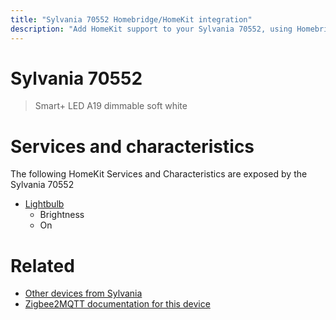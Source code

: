 ```yaml
---
title: "Sylvania 70552 Homebridge/HomeKit integration"
description: "Add HomeKit support to your Sylvania 70552, using Homebridge, Zigbee2MQTT and homebridge-z2m."
---
```

<!---
This file has been GENERATED using src/docgen/docgen.ts
DO NOT EDIT THIS FILE MANUALLY!
-->
# Sylvania 70552
> Smart+ LED A19 dimmable soft white


# Services and characteristics
The following HomeKit Services and Characteristics are exposed by
the Sylvania 70552

* [Lightbulb](../../light.md)
  * Brightness
  * On


# Related
* [Other devices from Sylvania](../index.md#sylvania)
* [Zigbee2MQTT documentation for this device](https://www.zigbee2mqtt.io/devices/70552.html)